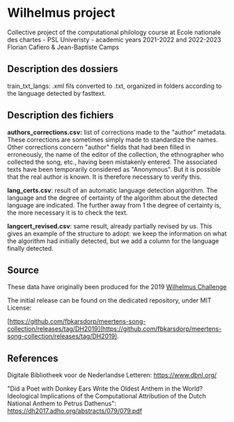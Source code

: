 # Wilhelmus project

Collective project of the computational philology course at Ecole nationale des chartes - PSL Univeristy - academic years 2021-2022 and 2022-2023
Florian Cafiero & Jean-Baptiste Camps

## Description des dossiers

train_txt_langs:  .xml fils converted to  .txt, organized in folders according to the language detected by fasttext.

## Description des fichiers

**authors_corrections.csv:** 
list of corrections made to the "author" metadata. These corrections are sometimes simply made to standardize the names. Other corrections concern "author" fields that had been filled in erroneously, the name of the editor of the collection, the ethnographer who collected the song, etc., having been mistakenly entered. The associated texts have been temporarily considered as "Anonymous". But it is possible that the real author is known. It is therefore necessary to verify this.

**lang_certs.csv**: 
result of an automatic language detection algorithm. The language and the degree of certainty of the algorithm about the detected language are indicated. The further away from 1 the degree of certainty is, the more necessary it is to check the text.

**langcert_revised.csv**: 
same result, already partially revised by us. This gives an example of the structure to adopt: we keep the information on what the algorithm had initially detected, but we add a column for the language finally detected.





## Source

These data have originally been produced for the 2019 
[Wilhelmus Challenge](https://staticweb.hum.uu.nl/dh2019/dh2019.adho.org/wilhelmus-challenge/index.html)

The initial release can be found on the dedicated repository, under MIT License:

[https://github.com/fbkarsdorp/meertens-song-collection/releases/tag/DH2019](https://github.com/fbkarsdorp/meertens-song-collection/releases/tag/DH2019).

## References

Digitale Bibliotheek voor de Nederlandse Letteren: https://www.dbnl.org/

"Did a Poet with Donkey Ears Write the Oldest Anthem in the World? Ideological Implications of the Computational Attribution of the Dutch National Anthem
to Petrus Dathenus": https://dh2017.adho.org/abstracts/079/079.pdf


